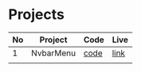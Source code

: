# Projects

| No  | Project   | Code                  | Live                                                                          |
| --- | --------- | --------------------- | ----------------------------------------------------------------------------- |
| 1   | NvbarMenu | [code](./NavbarMenu/) | [link](https://im-suryakant-kumar.github.io/Projects/NavbarMenu/navbar.html) |
|     |           |                       |                                                                               |
